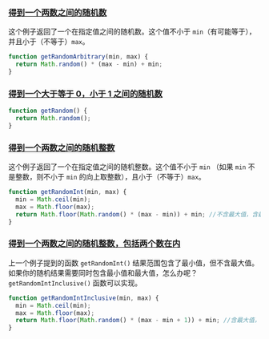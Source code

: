 ### [得到一个两数之间的随机数](https://developer.mozilla.org/zh-CN/docs/Web/JavaScript/Reference/Global_Objects/Math/random#得到一个两数之间的随机数)

这个例子返回了一个在指定值之间的随机数。这个值不小于 `min`（有可能等于），并且小于（不等于）`max`。

```js
function getRandomArbitrary(min, max) {
  return Math.random() * (max - min) + min;
}
```

### [得到一个大于等于 0，小于 1 之间的随机数](https://developer.mozilla.org/zh-CN/docs/Web/JavaScript/Reference/Global_Objects/Math/random#得到一个大于等于_0，小于_1_之间的随机数)

```js
function getRandom() {
  return Math.random();
}
```

### [得到一个两数之间的随机整数](https://developer.mozilla.org/zh-CN/docs/Web/JavaScript/Reference/Global_Objects/Math/random#得到一个两数之间的随机整数)

这个例子返回了一个在指定值之间的随机整数。这个值不小于 `min` （如果 `min` 不是整数，则不小于 `min` 的向上取整数），且小于（不等于）`max`。

```js
function getRandomInt(min, max) {
  min = Math.ceil(min);
  max = Math.floor(max);
  return Math.floor(Math.random() * (max - min)) + min; //不含最大值，含最小值
}
```

### [得到一个两数之间的随机整数，包括两个数在内](https://developer.mozilla.org/zh-CN/docs/Web/JavaScript/Reference/Global_Objects/Math/random#得到一个两数之间的随机整数，包括两个数在内)

上一个例子提到的函数 `getRandomInt()` 结果范围包含了最小值，但不含最大值。如果你的随机结果需要同时包含最小值和最大值，怎么办呢？`getRandomIntInclusive()` 函数可以实现。

```js
function getRandomIntInclusive(min, max) {
  min = Math.ceil(min);
  max = Math.floor(max);
  return Math.floor(Math.random() * (max - min + 1)) + min; //含最大值，含最小值
}
```